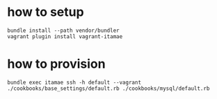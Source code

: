 # how to setup

    bundle install --path vendor/bundler
    vagrant plugin install vagrant-itamae

# how to provision

    bundle exec itamae ssh -h default --vagrant ./cookbooks/base_settings/default.rb ./cookbooks/mysql/default.rb

